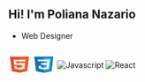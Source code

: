 ## Hi! I'm Poliana Nazario
 - Web Designer

 
  ##
  
  <img align="center" alt="HTML" height="30" width="40" src="https://raw.githubusercontent.com/devicons/devicon/master/icons/html5/html5-original.svg"> <img align="center" alt="CSS" height="30" width="40" src="https://raw.githubusercontent.com/devicons/devicon/master/icons/css3/css3-original.svg"> <img align="center" alt="Javascript" height="30" width="40" src="https://cdn.jsdelivr.net/gh/devicons/devicon/icons/javascript/javascript-plain.svg"/> <img align="center" alt="React" height="30" width="40" src="https://cdn.jsdelivr.net/gh/devicons/devicon/icons/react/react-original.svg" />
